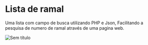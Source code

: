# Lista de ramal

Uma lista com campo de busca utilizando PHP e Json, Facilitando a pesquisa de numero de ramal através de uma pagina web.

![Sem título](https://user-images.githubusercontent.com/12687649/105056599-2ab19a80-5a53-11eb-90e9-5e084b7629e6.png)

